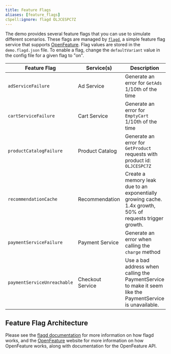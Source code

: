```yaml
---
title: Feature Flags
aliases: [feature_flags]
cSpell:ignore: flagd OLJCESPC7Z
---
```


The demo provides several feature flags that you can use to simulate different
scenarios. These flags are managed by [`flagd`](https://flagd.dev), a simple
feature flag service that supports [OpenFeature](https://openfeature.dev). Flag
values are stored in the `demo.flagd.json` file. To enable a flag, change the
`defaultVariant` value in the config file for a given flag to "on".

| Feature Flag                  | Service(s)      | Description                                                                                              |
| ----------------------------- | --------------- | -------------------------------------------------------------------------------------------------------- |
| `adServiceFailure`            | Ad Service      | Generate an error for `GetAds` 1/10th of the time                                                        |
| `cartServiceFailure`          | Cart Service    | Generate an error for `EmptyCart` 1/10th of the time                                                     |
| `productCatalogFailure`       | Product Catalog | Generate an error for `GetProduct` requests with product id: `OLJCESPC7Z`                                |
| `recommendationCache`         | Recommendation  | Create a memory leak due to an exponentially growing cache. 1.4x growth, 50% of requests trigger growth. |
| `paymentServiceFailure`       | Payment Service  | Generate an error when calling the `charge` method                                  |
| `paymentServiceUnreachable`   | Checkout Service | Use a bad address when calling the PaymentService to make it seem like the PaymentService is unavailable.|

## Feature Flag Architecture

Please see the [flagd documentation](https://flagd.dev) for more information on
how flagd works, and the [OpenFeature](https://openfeature.dev) website for more
information on how OpenFeature works, along with documentation for the
OpenFeature API.
